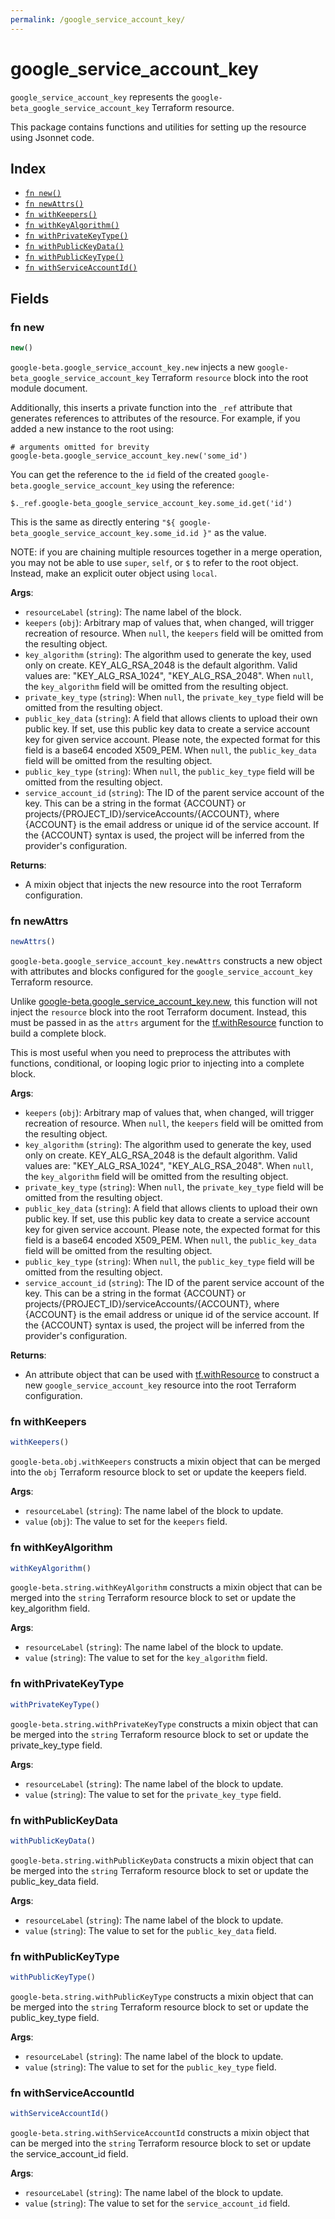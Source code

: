 ```yaml
---
permalink: /google_service_account_key/
---
```


# google_service_account_key

`google_service_account_key` represents the `google-beta_google_service_account_key` Terraform resource.



This package contains functions and utilities for setting up the resource using Jsonnet code.


## Index

* [`fn new()`](#fn-new)
* [`fn newAttrs()`](#fn-newattrs)
* [`fn withKeepers()`](#fn-withkeepers)
* [`fn withKeyAlgorithm()`](#fn-withkeyalgorithm)
* [`fn withPrivateKeyType()`](#fn-withprivatekeytype)
* [`fn withPublicKeyData()`](#fn-withpublickeydata)
* [`fn withPublicKeyType()`](#fn-withpublickeytype)
* [`fn withServiceAccountId()`](#fn-withserviceaccountid)

## Fields

### fn new

```ts
new()
```


`google-beta.google_service_account_key.new` injects a new `google-beta_google_service_account_key` Terraform `resource`
block into the root module document.

Additionally, this inserts a private function into the `_ref` attribute that generates references to attributes of the
resource. For example, if you added a new instance to the root using:

    # arguments omitted for brevity
    google-beta.google_service_account_key.new('some_id')

You can get the reference to the `id` field of the created `google-beta.google_service_account_key` using the reference:

    $._ref.google-beta_google_service_account_key.some_id.get('id')

This is the same as directly entering `"${ google-beta_google_service_account_key.some_id.id }"` as the value.

NOTE: if you are chaining multiple resources together in a merge operation, you may not be able to use `super`, `self`,
or `$` to refer to the root object. Instead, make an explicit outer object using `local`.

**Args**:
  - `resourceLabel` (`string`): The name label of the block.
  - `keepers` (`obj`): Arbitrary map of values that, when changed, will trigger recreation of resource. When `null`, the `keepers` field will be omitted from the resulting object.
  - `key_algorithm` (`string`): The algorithm used to generate the key, used only on create. KEY_ALG_RSA_2048 is the default algorithm. Valid values are: &#34;KEY_ALG_RSA_1024&#34;, &#34;KEY_ALG_RSA_2048&#34;. When `null`, the `key_algorithm` field will be omitted from the resulting object.
  - `private_key_type` (`string`):  When `null`, the `private_key_type` field will be omitted from the resulting object.
  - `public_key_data` (`string`): A field that allows clients to upload their own public key. If set, use this public key data to create a service account key for given service account. Please note, the expected format for this field is a base64 encoded X509_PEM. When `null`, the `public_key_data` field will be omitted from the resulting object.
  - `public_key_type` (`string`):  When `null`, the `public_key_type` field will be omitted from the resulting object.
  - `service_account_id` (`string`): The ID of the parent service account of the key. This can be a string in the format {ACCOUNT} or projects/{PROJECT_ID}/serviceAccounts/{ACCOUNT}, where {ACCOUNT} is the email address or unique id of the service account. If the {ACCOUNT} syntax is used, the project will be inferred from the provider&#39;s configuration.

**Returns**:
- A mixin object that injects the new resource into the root Terraform configuration.


### fn newAttrs

```ts
newAttrs()
```


`google-beta.google_service_account_key.newAttrs` constructs a new object with attributes and blocks configured for the `google_service_account_key`
Terraform resource.

Unlike [google-beta.google_service_account_key.new](#fn-googleserviceaccountkeynew), this function will not inject the `resource`
block into the root Terraform document. Instead, this must be passed in as the `attrs` argument for the
[tf.withResource](https://github.com/tf-libsonnet/core/tree/main/docs#fn-withresource) function to build a complete block.

This is most useful when you need to preprocess the attributes with functions, conditional, or looping logic prior to
injecting into a complete block.

**Args**:
  - `keepers` (`obj`): Arbitrary map of values that, when changed, will trigger recreation of resource. When `null`, the `keepers` field will be omitted from the resulting object.
  - `key_algorithm` (`string`): The algorithm used to generate the key, used only on create. KEY_ALG_RSA_2048 is the default algorithm. Valid values are: &#34;KEY_ALG_RSA_1024&#34;, &#34;KEY_ALG_RSA_2048&#34;. When `null`, the `key_algorithm` field will be omitted from the resulting object.
  - `private_key_type` (`string`):  When `null`, the `private_key_type` field will be omitted from the resulting object.
  - `public_key_data` (`string`): A field that allows clients to upload their own public key. If set, use this public key data to create a service account key for given service account. Please note, the expected format for this field is a base64 encoded X509_PEM. When `null`, the `public_key_data` field will be omitted from the resulting object.
  - `public_key_type` (`string`):  When `null`, the `public_key_type` field will be omitted from the resulting object.
  - `service_account_id` (`string`): The ID of the parent service account of the key. This can be a string in the format {ACCOUNT} or projects/{PROJECT_ID}/serviceAccounts/{ACCOUNT}, where {ACCOUNT} is the email address or unique id of the service account. If the {ACCOUNT} syntax is used, the project will be inferred from the provider&#39;s configuration.

**Returns**:
  - An attribute object that can be used with [tf.withResource](https://github.com/tf-libsonnet/core/tree/main/docs#fn-withresource) to construct a new `google_service_account_key` resource into the root Terraform configuration.


### fn withKeepers

```ts
withKeepers()
```

`google-beta.obj.withKeepers` constructs a mixin object that can be merged into the `obj`
Terraform resource block to set or update the keepers field.



**Args**:
  - `resourceLabel` (`string`): The name label of the block to update.
  - `value` (`obj`): The value to set for the `keepers` field.


### fn withKeyAlgorithm

```ts
withKeyAlgorithm()
```

`google-beta.string.withKeyAlgorithm` constructs a mixin object that can be merged into the `string`
Terraform resource block to set or update the key_algorithm field.



**Args**:
  - `resourceLabel` (`string`): The name label of the block to update.
  - `value` (`string`): The value to set for the `key_algorithm` field.


### fn withPrivateKeyType

```ts
withPrivateKeyType()
```

`google-beta.string.withPrivateKeyType` constructs a mixin object that can be merged into the `string`
Terraform resource block to set or update the private_key_type field.



**Args**:
  - `resourceLabel` (`string`): The name label of the block to update.
  - `value` (`string`): The value to set for the `private_key_type` field.


### fn withPublicKeyData

```ts
withPublicKeyData()
```

`google-beta.string.withPublicKeyData` constructs a mixin object that can be merged into the `string`
Terraform resource block to set or update the public_key_data field.



**Args**:
  - `resourceLabel` (`string`): The name label of the block to update.
  - `value` (`string`): The value to set for the `public_key_data` field.


### fn withPublicKeyType

```ts
withPublicKeyType()
```

`google-beta.string.withPublicKeyType` constructs a mixin object that can be merged into the `string`
Terraform resource block to set or update the public_key_type field.



**Args**:
  - `resourceLabel` (`string`): The name label of the block to update.
  - `value` (`string`): The value to set for the `public_key_type` field.


### fn withServiceAccountId

```ts
withServiceAccountId()
```

`google-beta.string.withServiceAccountId` constructs a mixin object that can be merged into the `string`
Terraform resource block to set or update the service_account_id field.



**Args**:
  - `resourceLabel` (`string`): The name label of the block to update.
  - `value` (`string`): The value to set for the `service_account_id` field.
